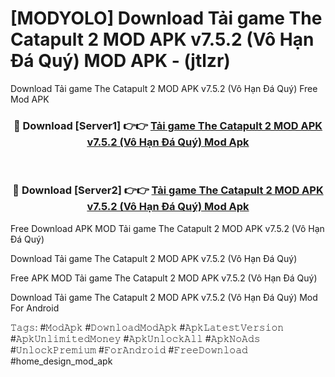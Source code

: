 # [MODYOLO] Download Tải game The Catapult 2 MOD APK v7.5.2 (Vô Hạn Đá Quý) MOD APK - (jtlzr)
Download Tải game The Catapult 2 MOD APK v7.5.2 (Vô Hạn Đá Quý) Free Mod APK

<div align="center">
<h3>🔴 Download [Server1] 👉👉 <a href="https://apk-comot.site?title=Tải_game_The_Catapult_2_MOD_APK_v7.5.2_(Vô_Hạn_Đá_Quý)">Tải game The Catapult 2 MOD APK v7.5.2 (Vô Hạn Đá Quý) Mod Apk</a></h3><br>

<h3>🔴 Download [Server2] 👉👉 <a href="https://apk-comot.site?title=Tải_game_The_Catapult_2_MOD_APK_v7.5.2_(Vô_Hạn_Đá_Quý)">Tải game The Catapult 2 MOD APK v7.5.2 (Vô Hạn Đá Quý) Mod Apk</a></h3>
</div>


Free Download APK MOD Tải game The Catapult 2 MOD APK v7.5.2 (Vô Hạn Đá Quý)

Download Tải game The Catapult 2 MOD APK v7.5.2 (Vô Hạn Đá Quý) 

Free APK MOD Tải game The Catapult 2 MOD APK v7.5.2 (Vô Hạn Đá Quý) 

Download Tải game The Catapult 2 MOD APK v7.5.2 (Vô Hạn Đá Quý) Mod For Android

𝚃𝚊𝚐𝚜: #𝙼𝚘𝚍𝙰𝚙𝚔 #𝙳𝚘𝚠𝚗𝚕𝚘𝚊𝚍𝙼𝚘𝚍𝙰𝚙𝚔 #𝙰𝚙𝚔𝙻𝚊𝚝𝚎𝚜𝚝𝚅𝚎𝚛𝚜𝚒𝚘𝚗 #𝙰𝚙𝚔𝚄𝚗𝚕𝚒𝚖𝚒𝚝𝚎𝚍𝙼𝚘𝚗𝚎𝚢 #𝙰𝚙𝚔𝚄𝚗𝚕𝚘𝚌𝚔𝙰𝚕𝚕 #𝙰𝚙𝚔𝙽𝚘𝙰𝚍𝚜 #𝚄𝚗𝚕𝚘𝚌𝚔𝙿𝚛𝚎𝚖𝚒𝚞𝚖 #𝙵𝚘𝚛𝙰𝚗𝚍𝚛𝚘𝚒𝚍 #𝙵𝚛𝚎𝚎𝙳𝚘𝚠𝚗𝚕𝚘𝚊𝚍 #home_design_mod_apk